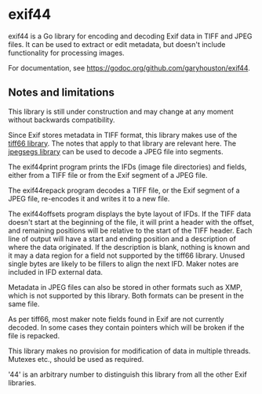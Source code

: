 # exif44
exif44 is a Go library for encoding and decoding Exif data in TIFF and JPEG files. It can be used to extract or edit metadata, but doesn't include functionality for processing images.

For documentation, see https://godoc.org/github.com/garyhouston/exif44.

## Notes and limitations
This library is still under construction and may change at any moment without backwards compatibility.

Since Exif stores metadata in TIFF format, this library makes use of the [tiff66 library](https://github.com/garyhouston/tiff66). The notes that apply to that library are relevant here. The [jpegsegs library](https://github.com/garyhouston/jpegsegs) can be used to decode a JPEG file into segments.

The exif44print program prints the IFDs (image file directories) and fields, either from a TIFF file or from the Exif segment of a JPEG file.

The exif44repack program decodes a TIFF file, or the Exif segment of a JPEG file, re-encodes it and writes it to a new file.

The exif44offsets program displays the byte layout of IFDs. If the TIFF data doesn't start at the beginning of the file, it will print a header with the offset, and remaining positions will be relative to the start of the TIFF header. Each line of output will have a start and ending position and a description of where the data originated. If the description is blank, nothing is known and it may a data region for a field not supported by the tiff66 library. Unused single bytes are likely to be fillers to align the next IFD. Maker notes are included in IFD external data.

Metadata in JPEG files can also be stored in other formats such as XMP, which is not supported by this library. Both formats can be present in the same file.

As per tiff66, most maker note fields found in Exif are not currently decoded. In some cases they contain pointers which will be broken if the file is repacked.

This library makes no provision for modification of data in multiple threads. Mutexes etc., should be used as required.

'44' is an arbitrary number to distinguish this library from all the other Exif libraries.
